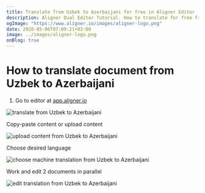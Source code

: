 ```yaml
---
title: Translate from Uzbek to Azerbaijani for free in Aligner Editor
description: Aligner Dual Editor Tutorial. How to translate for free from Uzbek to Azerbaijani. Aligner is multilingual document management platform. 
ogImage: "https://www.aligner.io/images/aligner-logo.png"
date: 2020-05-06T07:09:21+03:00
image: ../images/aligner-logo.png
onBlog: true
---
```


# How to translate document from Uzbek to Azerbaijani

1. Go to editor at [app.aligner.io](https://app.aligner.io "Aligner App web page")

![translate from Uzbek to Azerbaijani](../aligner-blank-editor.png "translate from Uzbek to Azerbaijani")

Copy-paste content or upload content

![upload content from Uzbek to Azerbaijani](../aligner-uploaded-document.png "upload content from Uzbek to Azerbaijani")

Choose desired language

![choose machine translation from Uzbek to Azerbaijani](../aligner-language-dropdown.png "choose machine translation from Uzbek to Azerbaijani")

Work and edit 2 documents in parallel

![edit translation from Uzbek to Azerbaijani](../aligner-double-sitded-editor.png "edit translation from Uzbek to Azerbaijani")

